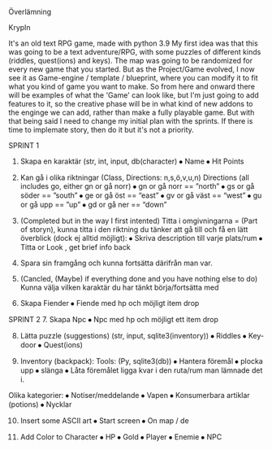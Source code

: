 Överlämning

KrypIn

It's an old text RPG game, made with python 3.9
My first idea was that this was going to be a text adventure/RPG, with some puzzles of different kinds (riddles, quest(ions) and keys). The map was going to be randomized for every new game that you started.
But as the Project/Game evolved, I now see it as Game-engine / template / blueprint, where you can modify it to fit what you kind of game you want to make. So from here and onward there will be examples of what the 'Game' can look like, but I'm just going to add features to it, so the creative phase will be in what kind of new addons to the enginge we can add, rather than make a fully playable game. But with that being said I need to change my initial plan with the sprints. 
If there is time to implemate story, then do it but it's not a priority.

SPRINT 1 

1. Skapa en karaktär (str, int, input, db(character)
⦁	Name
⦁	Hit Points

2. Kan gå i olika riktningar (Class, Directions: n,s,ö,v,u,n)
	Directions (all includes go, either gn or gå norr)
⦁	gn or gå norr == ”north”
⦁	gs or gå söder == ”south”
⦁	ge or gå öst == “east”
⦁	gv or gå väst == “west”
⦁	gu or gå upp == ”up”
⦁	gd or gå ner == “down”

3. (Completed but in the way I first intented) 
Titta i omgivningarna = (Part of storyn), kunna titta i den riktning du tänker att gå till och få en lätt överblick (dock ej alltid möjligt):
⦁	Skriva description till varje plats/rum
⦁	Titta or Look <Direction>, get brief info back 

4. Spara sin framgång och kunna fortsätta därifrån man var.
		
5. (Cancled, (Maybe) if everything done and you have nothing else to do)
Kunna välja vilken karaktär du har tänkt börja/fortsätta med

6. Skapa Fiender
⦁	Fiende med hp och möjligt item drop



SPRINT 2
7. Skapa Npc
⦁	Npc med hp och möjligt ett item drop

8. Lätta puzzle (suggestions) (str, input, sqlite3(inventory))
⦁	Riddles
⦁	Key-door
⦁	Quest(ions)

9. Inventory (backpack): Tools: (Py, sqlite3(db))
⦁	Hantera föremål
⦁	plocka upp
⦁	slänga
⦁	Låta föremålet ligga kvar i den ruta/rum man lämnade det i. 

Olika kategorier:
⦁	Notiser/meddelande
⦁	Vapen
⦁	Konsumerbara artiklar (potions)
⦁	Nycklar

10. Insert some ASCII art
⦁	Start screen
⦁	On map / de

11. Add Color to 
	Character 
⦁	HP
⦁	Gold
⦁	Player
⦁	Enemie
⦁	NPC